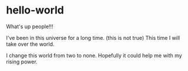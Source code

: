 # hello-world

What's up people!!!

I've been in this universe for a long time. (this is not true)
This time I will take over the world. 

I change this world from two to none. 
Hopefully it could help me with my rising power. 
